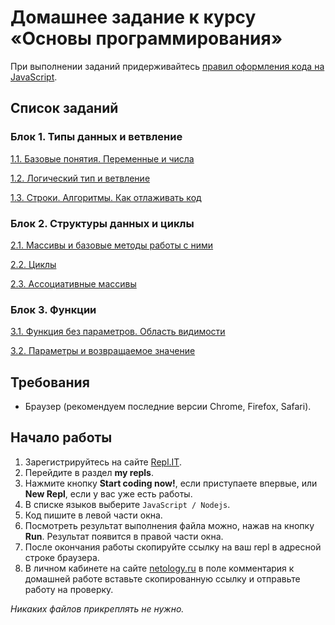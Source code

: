 # Домашнее задание к курсу «Основы программирования»

При выполнении заданий придерживайтесь [правил оформления кода на JavaScript](./codestyle.md).

## Список заданий

### Блок 1. Типы данных и ветвление

[1.1. Базовые понятия. Переменные и числа](./1.1_variables)

[1.2. Логический тип и ветвление](./1.2_if_and_boolean)

[1.3. Строки. Алгоритмы. Как отлаживать код](./1.3_strings_and_debug)

### Блок 2. Структуры данных и циклы

[2.1. Массивы и базовые методы работы с ними](./2.1_array/)

[2.2. Циклы](./2.2_cycles/)

[2.3. Ассоциативные массивы](./2.3_associative_arrays)

### Блок 3. Функции

[3.1. Функция без параметров. Область видимости](./3.1_function_no_args)

[3.2. Параметры и возвращаемое значение](./3.2_function_params_returns/)

## Требования

- Браузер (рекомендуем последние версии Chrome, Firefox, Safari).

## Начало работы

1. Зарегистрируйтесь на сайте [Repl.IT](https://repl.it/).
2. Перейдите в раздел **my repls**.
3. Нажмите кнопку **Start coding now!**, если приступаете впервые, или **New Repl**, если у вас уже есть работы.
4. В списке языков выберите `JavaScript / Nodejs`.
5. Код пишите в левой части окна.
6. Посмотреть результат выполнения файла можно, нажав на кнопку **Run**. Результат появится в правой части окна.
7. После окончания работы скопируйте ссылку на ваш repl в адресной строке браузера.
8. В личном кабинете на сайте [netology.ru](http://netology.ru/) в поле комментария к домашней работе вставьте скопированную ссылку и отправьте работу на проверку.

_Никаких файлов прикреплять не нужно._
